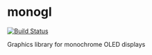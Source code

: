 # monogl 
[![Build Status](https://travis-ci.org/yet-another-gauge/monogl.svg?branch=master)](https://travis-ci.org/yet-another-gauge/monogl)

Graphics library for monochrome OLED displays
